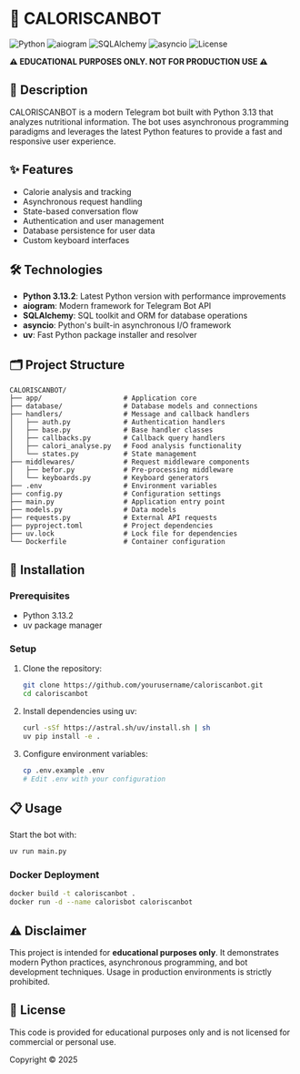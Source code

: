 # 🤖 CALORISCANBOT

![Python](https://img.shields.io/badge/Python-3.13.2-blue?logo=python&logoColor=white)
![aiogram](https://img.shields.io/badge/aiogram-latest-blue?logo=telegram&logoColor=white)
![SQLAlchemy](https://img.shields.io/badge/SQLAlchemy-latest-orange?logo=postgresql&logoColor=white)
![asyncio](https://img.shields.io/badge/asyncio-built--in-green)
![License](https://img.shields.io/badge/License-Educational--Only-red)

**⚠️ EDUCATIONAL PURPOSES ONLY. NOT FOR PRODUCTION USE ⚠️**

## 📝 Description

CALORISCANBOT is a modern Telegram bot built with Python 3.13 that analyzes nutritional information. The bot uses asynchronous programming paradigms and leverages the latest Python features to provide a fast and responsive user experience.

## ✨ Features

- Calorie analysis and tracking
- Asynchronous request handling
- State-based conversation flow
- Authentication and user management
- Database persistence for user data
- Custom keyboard interfaces

## 🛠️ Technologies

- **Python 3.13.2**: Latest Python version with performance improvements
- **aiogram**: Modern framework for Telegram Bot API
- **SQLAlchemy**: SQL toolkit and ORM for database operations
- **asyncio**: Python's built-in asynchronous I/O framework
- **uv**: Fast Python package installer and resolver

## 🗂️ Project Structure

```
CALORISCANBOT/
├── app/                    # Application core
├── database/               # Database models and connections
├── handlers/               # Message and callback handlers
│   ├── auth.py             # Authentication handlers
│   ├── base.py             # Base handler classes
│   ├── callbacks.py        # Callback query handlers
│   ├── calori_analyse.py   # Food analysis functionality 
│   └── states.py           # State management
├── middlewares/            # Request middleware components
│   ├── befor.py            # Pre-processing middleware
│   └── keyboards.py        # Keyboard generators
├── .env                    # Environment variables
├── config.py               # Configuration settings
├── main.py                 # Application entry point
├── models.py               # Data models
├── requests.py             # External API requests
├── pyproject.toml          # Project dependencies
├── uv.lock                 # Lock file for dependencies
└── Dockerfile              # Container configuration
```

## 🚀 Installation

### Prerequisites
- Python 3.13.2
- uv package manager

### Setup
1. Clone the repository:
   ```bash
   git clone https://github.com/yourusername/caloriscanbot.git
   cd caloriscanbot
   ```

2. Install dependencies using uv:
   ```bash
   curl -sSf https://astral.sh/uv/install.sh | sh
   uv pip install -e .
   ```

3. Configure environment variables:
   ```bash
   cp .env.example .env
   # Edit .env with your configuration
   ```

## 📋 Usage

Start the bot with:
```bash
uv run main.py
```

### Docker Deployment
```bash
docker build -t caloriscanbot .
docker run -d --name calorisbot caloriscanbot
```

## ⚠️ Disclaimer

This project is intended for **educational purposes only**. It demonstrates modern Python practices, asynchronous programming, and bot development techniques. Usage in production environments is strictly prohibited.

## 📜 License

This code is provided for educational purposes only and is not licensed for commercial or personal use.

Copyright © 2025